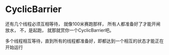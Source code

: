 # CyclicBarrier

还有几个线程必须互相等待， 就像100米赛跑那样， 所有人都准备好了才能开闸放水， 不，是起跑， 就那就赏你一个CyclicBarrier吧。

多个线程相互等待，直到所有的线程都准备好，即都达到一个相互的状态才能正在开始运行


